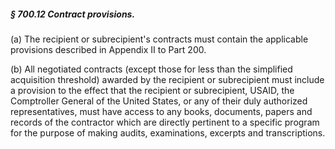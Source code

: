 ##### § 700.12 Contract provisions. #####

(a) The recipient or subrecipient's contracts must contain the applicable provisions described in Appendix II to Part 200.

(b) All negotiated contracts (except those for less than the simplified acquisition threshold) awarded by the recipient or subrecipient must include a provision to the effect that the recipient or subrecipient, USAID, the Comptroller General of the United States, or any of their duly authorized representatives, must have access to any books, documents, papers and records of the contractor which are directly pertinent to a specific program for the purpose of making audits, examinations, excerpts and transcriptions.